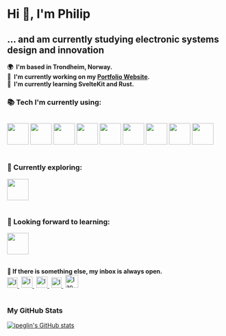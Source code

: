 **Hi 👋, I'm Philip**
=================================

**... and am currently studying electronic systems design and innovation**
---------------------------------------------------------

**🌍  I'm based in Trondheim, Norway.**
<br>
**🚀  I'm currently working on my [Portfolio Website](https://ipeglin.no).**
<br>
**🧠  I'm currently learning SvelteKit and Rust.**
### **📚 Tech I'm currently using:**
<br>
<code><a href="https://www.typescriptlang.org/" target="_blank"><img height="50" src="https://www.vectorlogo.zone/logos/typescriptlang/typescriptlang-ar21.svg"></a></code>
<code><a href="https://www.python.org/" target="_blank"><img height="50" src="https://www.vectorlogo.zone/logos/python/python-ar21.svg"></a></code>
<code><a href="https://cplusplus.com/" target="_blank"><img height="50" src="https://raw.githubusercontent.com/uiwjs/file-icons/master/icon/cpp.svg"></a></code>
<code><a href="https://vuejs.org/" target="_blank"><img height="50" src="https://www.vectorlogo.zone/logos/vuejs/vuejs-ar21.svg"></a></code>
<code><a href="https://svelte.dev/" target="_blank"><img height="50" src="https://www.vectorlogo.zone/logos/sveltetechnology/sveltetechnology-ar21.svg"></a></code>
<code><a href="https://reactjs.org/" target="_blank"><img height="50" src="https://www.vectorlogo.zone/logos/reactjs/reactjs-ar21.svg"></a></code>
<code><a href="https://expressjs.com/" target="_blank"><img height="50" src="https://www.vectorlogo.zone/logos/expressjs/expressjs-ar21.svg"></a></code>
<code><a href="https://git-scm.com/" target="_blank"><img height="50" src="https://www.vectorlogo.zone/logos/git-scm/git-scm-ar21.svg"></a></code>
<code><a href="https://www.json.org/" target="_blank"><img height="50" src="https://www.vectorlogo.zone/logos/json/json-ar21.svg"></a></code>
<br>
<br>

### **🧭 Currently exploring:**
<code><a href="https://www.rust-lang.org/" target="_blank"><img height="50" src="https://www.vectorlogo.zone/logos/rust-lang/rust-lang-ar21.svg"></a></code>
<br>
<br>

### **🔬 Looking forward to learning:**
<code><a href="https://www.lua.org/" target="_blank"><img height="50" src="https://www.vectorlogo.zone/logos/lua/lua-ar21.svg"></a></code>
<br>
<br>


**💬 If there is something else, my inbox is always open.**
<br>
  <a style="padding-right: 5px;" class="social-badge" href="https://www.linkedin.com/in/ipeglin" target="_blank">
   <img alt="Ian Philip Eglin | Linkedin" width="24px" src="https://www.vectorlogo.zone/logos/linkedin/linkedin-icon.svg" />
  </a>
  <a style="padding-right: 5px;" class="social-badge" href="mailto:philip@eglin.no" target="_blank">
    <img alt="Ian Philip Eglin | Gmail" width="26px" src="https://www.vectorlogo.zone/logos/gmail/gmail-icon.svg" />
  </a>
  <a style="padding-right: 5px;" class="social-badge" href="https://twitter.com/PhilipEglin" target="_blank">
    <img alt="Ian Philip Eglin | Twitter" width="26px" src="https://www.vectorlogo.zone/logos/twitter/twitter-official.svg" />
  </a>
  <a style="padding-right: 5px;" class="social-badge" href="https://www.instagram.com/ipeglin/" target="_blank">
    <img alt="Ian Philip Eglin | Instagram" width="24px" src="https://www.vectorlogo.zone/logos/instagram/instagram-icon.svg"  />
  </a>
  <a class="social-badge" href="https://dev.to/ipeglin" target="_blank">
  <img src="https://d2fltix0v2e0sb.cloudfront.net/dev-badge.svg" alt="Ian Philip Eglin's DEV Profile" height="30" width="30">
</a>
<br>
<br>

### **My GitHub Stats**

<a id="profile__stats" href="http://www.github.com/ipeglin"><img src="https://github-readme-stats.vercel.app/api?username=ipeglin&show_icons=true&hide=&count_private=true&title_color=0891b2&text_color=ffffff&icon_color=0891b2&bg_color=1c1917&hide_border=true&show_icons=true" alt="ipeglin's GitHub stats" /></a>
<br>
<br>

<!--
### **Top Repositories**

<div width="100%" align="center"><a href="https://github.com/ipeglin/WaveFormsTk" align="left"><img align="left" width="45%" src="https://github-readme-stats.vercel.app/api/pin/?username=ipeglin&repo=WaveFormsTk&title_color=0891b2&text_color=ffffff&icon_color=0891b2&bg_color=1c1917&hide_border=true&locale=en" /></a><a href="https://github.com/ipeglin/TDT4102" align="right"><img align="right" width="45%" src="https://github-readme-stats.vercel.app/api/pin/?username=ipeglin&repo=TDT4102&title_color=0891b2&text_color=ffffff&icon_color=0891b2&bg_color=1c1917&hide_border=true&locale=en" /></a></div><br /><br /><br /><br /><br /><br /><br />

<br /><br /><br /><br /><br /><br /><br />

<div width="100%" align="center"><a href="https://github.com/ipeglin/TDT4110" align="left"><img align="left" width="45%" src="https://github-readme-stats.vercel.app/api/pin/?username=ipeglin&repo=TDT4110&title_color=0891b2&text_color=ffffff&icon_color=0891b2&bg_color=1c1917&hide_border=true&locale=en" /></a><a href="https://github.com/ipeglin/crew-assistant-bot" align="right"><img align="right" width="45%" src="https://github-readme-stats.vercel.app/api/pin/?username=ipeglin&repo=ipeglin.no&title_color=0891b2&text_color=ffffff&icon_color=0891b2&bg_color=1c1917&hide_border=true&locale=en" /></a></div>
-->
